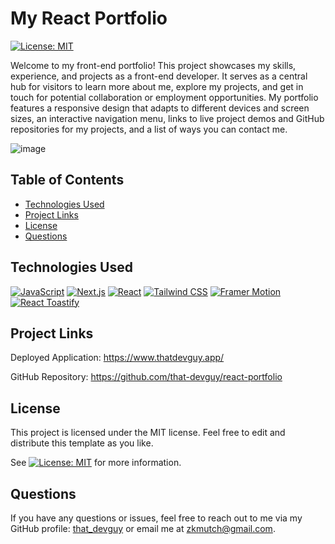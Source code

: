 # My React Portfolio
[![License: MIT](https://img.shields.io/badge/License-MIT-yellow.svg)](https://opensource.org/licenses/MIT)
  

Welcome to my front-end portfolio! This project showcases my skills, experience, and projects as a front-end developer. It serves as a central hub for visitors to learn more about me, explore my projects, and get in touch for potential collaboration or employment opportunities. My portfolio features a responsive design that adapts to different devices and screen sizes, an interactive navigation menu, links to live project demos and GitHub repositories for my projects, and a list of ways you can contact me.


![image](https://github.com/that-devguy/react-portfolio/assets/113719464/dbb8ded8-140a-41c6-b3c8-fd263ad5c883)



  
  
## Table of Contents

- [Technologies Used](#technologies-used)
- [Project Links](#project-links)
- [License](#license)
- [Questions](#questions)

## Technologies Used

[![JavaScript](https://img.shields.io/badge/JavaScript-ES6+-yellow)](https://www.ecma-international.org/ecma-262/)
[![Next.js](https://img.shields.io/badge/Next.js-v12.0.7-black)](https://nextjs.org/)
[![React](https://img.shields.io/badge/React-v17.0.2-blue)](https://reactjs.org/)
[![Tailwind CSS](https://img.shields.io/badge/Tailwind_CSS-v2.2.19-38B2AC)](https://tailwindcss.com/)
[![Framer Motion](https://img.shields.io/badge/Framer_Motion-v5.5.1-E50082)](https://www.framer.com/motion/)
[![React Toastify](https://img.shields.io/badge/React_Toastify-v8.1.4-FF8800)](https://github.com/fkhadra/react-toastify)
  
## Project Links
  
Deployed Application: https://www.thatdevguy.app/

GitHub Repository: https://github.com/that-devguy/react-portfolio

## License

This project is licensed under the MIT license. Feel free to edit and distribute this template as you like.

See [![License: MIT](https://img.shields.io/badge/License-MIT-yellow.svg)](https://opensource.org/licenses/MIT) for more information.

## Questions

If you have any questions or issues, feel free to reach out to me via my GitHub profile: [that_devguy](https://github.com/that_devguy) or email me at zkmutch@gmail.com.
